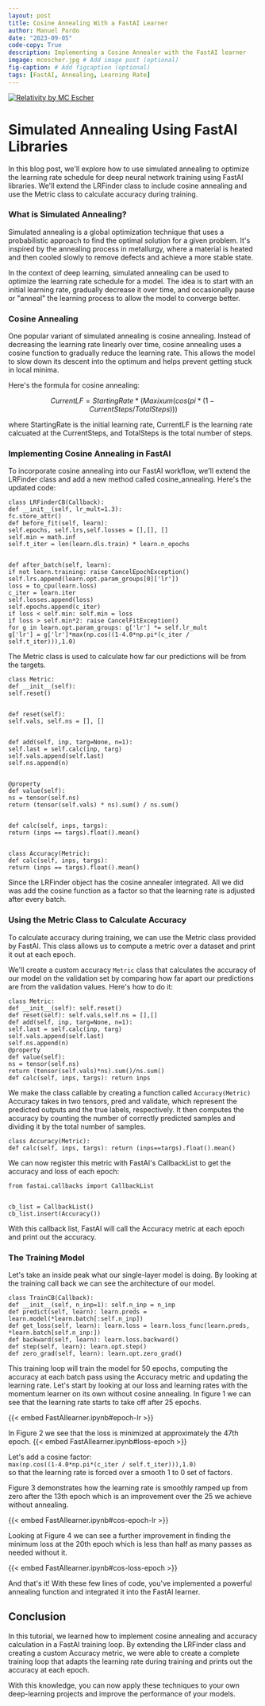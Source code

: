 ```yaml
---
layout: post
title: Cosine Annealing With a FastAI Learner
author: Manuel Pardo
date: "2023-09-05"
code-copy: True
description: Implementing a Cosine Annealer with the FastAI learner
imgage: mcescher.jpg # Add image post (optional)
fig-caption: # Add figcaption (optional)
tags: [FastAI, Annealing, Learning Rate]
---
```

[![Relativity by MC Escher](mcescher.jpg)]("")

# Simulated Annealing Using FastAI Libraries
In this blog post, we'll explore how to use simulated annealing to optimize the learning rate schedule for deep neural network training using FastAI libraries. We'll extend the LRFinder class to include cosine annealing and use the Metric class to calculate accuracy during training.

### What is Simulated Annealing?
Simulated annealing is a global optimization technique that uses a probabilistic approach to find the optimal solution for a given problem. It's inspired by the annealing process in metallurgy, where a material is heated and then cooled slowly to remove defects and achieve a more stable state.

In the context of deep learning, simulated annealing can be used to optimize the learning rate schedule for a model. The idea is to start with an initial learning rate, gradually decrease it over time, and occasionally pause or "anneal" the learning process to allow the model to converge better.

### Cosine Annealing
One popular variant of simulated annealing is cosine annealing. Instead of decreasing the learning rate linearly over time, cosine annealing uses a cosine function to gradually reduce the learning rate. This allows the model to slow down its descent into the optimum and helps prevent getting stuck in local minima.

Here's the formula for cosine annealing:

$$
CurrentLF = StartingRate * (Maxixum(cos(pi * (1 - CurrentSteps/TotalSteps)))
$$

where StartingRate is the initial learning rate, CurrentLF is the learning rate calcuated at the CurrentSteps, and TotalSteps is the total number of steps.


### Implementing Cosine Annealing in FastAI
To incorporate cosine annealing into our FastAI workflow, we'll extend the LRFinder class and add a new method called cosine_annealing. Here's the updated code:
```
class LRFinderCB(Callback):
def __init__(self, lr_mult=1.3):
fc.store_attr()
def before_fit(self, learn):
self.epochs, self.lrs,self.losses = [],[], []
self.min = math.inf
self.t_iter = len(learn.dls.train) * learn.n_epochs


def after_batch(self, learn):
if not learn.training: raise CancelEpochException()
self.lrs.append(learn.opt.param_groups[0]['lr'])
loss = to_cpu(learn.loss)
c_iter = learn.iter
self.losses.append(loss)
self.epochs.append(c_iter)
if loss < self.min: self.min = loss
if loss > self.min*2: raise CancelFitException()
for g in learn.opt.param_groups: g['lr'] *= self.lr_mult
g['lr'] = g['lr']*max(np.cos((1-4.0*np.pi*(c_iter / self.t_iter))),1.0)
```
The Metric class is used to calculate how far our predictions will be from the targets.
```
class Metric:
def __init__(self):
self.reset()


def reset(self):
self.vals, self.ns = [], []


def add(self, inp, targ=None, n=1):
self.last = self.calc(inp, targ)
self.vals.append(self.last)
self.ns.append(n)


@property
def value(self):
ns = tensor(self.ns)
return (tensor(self.vals) * ns).sum() / ns.sum()


def calc(self, inps, targs):
return (inps == targs).float().mean()


class Accuracy(Metric):
def calc(self, inps, targs):
return (inps == targs).float().mean()
```
Since the LRFinder object has the cosine annealer integrated. All we did was add the cosine function as a factor so that the learning rate is adjusted after every batch.


### Using the Metric Class to Calculate Accuracy
To calculate accuracy during training, we can use the Metric class provided by FastAI. This class allows us to compute a metric over a dataset and print it out at each epoch.


We'll create a custom accuracy `Metric` class that calculates the accuracy of our model on the validation set by comparing how far apart our predictions are from the validation values. Here's how to do it:


```
class Metric:
def __init__(self): self.reset()
def reset(self): self.vals,self.ns = [],[]
def add(self, inp, targ=None, n=1):
self.last = self.calc(inp, targ)
self.vals.append(self.last)
self.ns.append(n)
@property
def value(self):
ns = tensor(self.ns)
return (tensor(self.vals)*ns).sum()/ns.sum()
def calc(self, inps, targs): return inps
```
We make the class callable by creating a function called `Accuracy(Metric)`
Accuracy takes in two tensors, pred and validate, which represent the predicted outputs and the true labels, respectively. It then computes the accuracy by counting the number of correctly predicted samples and dividing it by the total number of samples.
```
class Accuracy(Metric):
def calc(self, inps, targs): return (inps==targs).float().mean()
```


We can now register this metric with FastAI's CallbackList to get the accuracy and loss of each epoch:


```
from fastai.callbacks import CallbackList


cb_list = CallbackList()
cb_list.insert(Accuracy())
```
With this callback list, FastAI will call the Accuracy metric at each epoch and print out the accuracy.


### The Training Model
Let's take an inside peak what our single-layer model is doing. By looking at the training call back we can see the architecture of our model.


```
class TrainCB(Callback):
def __init__(self, n_inp=1): self.n_inp = n_inp
def predict(self, learn): learn.preds = learn.model(*learn.batch[:self.n_inp])
def get_loss(self, learn): learn.loss = learn.loss_func(learn.preds, *learn.batch[self.n_inp:])
def backward(self, learn): learn.loss.backward()
def step(self, learn): learn.opt.step()
def zero_grad(self, learn): learn.opt.zero_grad()
```


This training loop will train the model for 50 epochs, computing the accuracy at each batch pass using the Accuracy metric and updating the learning rate.
Let's start by looking at our loss and learning rates with the momentum learner on its own without cosine annealing. In figure 1 we can see that the learning rate starts to take off after 25 epochs.


{{< embed FastAIlearner.ipynb#epoch-lr >}}

In Figure 2 we see that the loss is minimized at approximately the 47th epoch.
{{< embed FastAIlearner.ipynb#loss-epoch >}}

Let's add a cosine factor:   
`max(np.cos((1-4.0*np.pi*(c_iter / self.t_iter))),1.0)`  
so that the learning rate is forced over a smooth 1 to 0 set of factors.  

Figure 3 demonstrates how the learning rate is smoothly ramped up from zero after the 13th epoch which is an improvement over the 25 we achieve without annealing.

{{< embed FastAIlearner.ipynb#cos-epoch-lr >}}

Looking at Figure 4 we can see a further improvement in finding the minimum loss at the 20th epoch which is less than half as many passes as needed without it.

{{< embed FastAIlearner.ipynb#cos-loss-epoch >}}

And that's it! With these few lines of code, you've implemented a powerful annealing function and integrated it into the FastAI learner.


## Conclusion
In this tutorial, we learned how to implement cosine annealing and accuracy calculation in a FastAI training loop. By extending the LRFinder class and creating a custom Accuracy metric, we were able to create a complete training loop that adapts the learning rate during training and prints out the accuracy at each epoch.


With this knowledge, you can now apply these techniques to your own deep-learning projects and improve the performance of your models.

